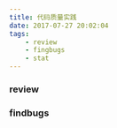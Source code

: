 ```yaml
---
title: 代码质量实践
date: 2017-07-27 20:02:04
tags:
    - review
    - fingbugs
    - stat
---
```


### review


### findbugs
